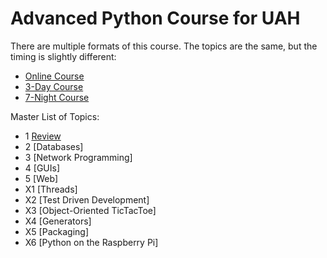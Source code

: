 # Advanced Python Course for UAH

There are multiple formats of this course. The topics are the same, but the timing is slightly different:

  * [Online Course](Course_Online/README.md)
  * [3-Day Course](Course_ThreeDay/README.md)
  * [7-Night Course](Course_SevenNight/README.md)

Master List of Topics:
  * 1 [Review](Topics/01_LanguageFeatures)
  * 2 [Databases]
  * 3 [Network Programming]
  * 4 [GUIs]
  * 5 [Web]
  * X1 [Threads]
  * X2 [Test Driven Development]
  * X3 [Object-Oriented TicTacToe]
  * X4 [Generators]
  * X5 [Packaging]
  * X6 [Python on the Raspberry Pi]
